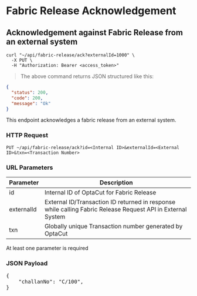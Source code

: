# Fabric Release Acknowledgement

## Acknowledgement against Fabric Release from an external system

```shell
curl "~/api/fabric-release/ack?externalId=1000" \
  -X PUT \
  -H "Authorization: Bearer <access_token>"
```

> The above command returns JSON structured like this:

```json
{
  "status": 200,
  "code": 200,
  "message": "Ok"
}
```

This endpoint acknowledges a fabric release from an external system.

### HTTP Request

`PUT ~/api/fabric-release/ack?id=<Internal ID>&externalId=<External ID>&txn=<Transaction Number>`

### URL Parameters

| Parameter  | Description                                                                                                 |
|------------|-------------------------------------------------------------------------------------------------------------|
| id         | Internal ID of OptaCut for Fabric Release                                                                   |
| externalId | External ID/Transaction ID returned in response while calling Fabric Release Request API in External System |
| txn        | Globally unique Transaction number generated by OptaCut                                                     |

At least one parameter is required

### JSON Payload

<pre class="center-column">
{
    "challanNo": "C/100",
}
</pre>
